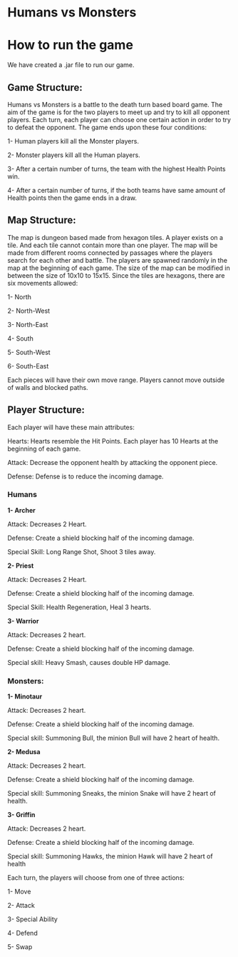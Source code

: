 # Humans vs Monsters

# How to run the game

We have created a .jar file to run our game.

## Game Structure:

Humans vs Monsters is a battle to the death turn based board game. The aim of the game is for the two players to meet up and try to kill all opponent players. Each turn, each player can choose one certain action in order to try to defeat the opponent.
The game ends upon these four conditions:

1-	Human players kill all the Monster players.

2-	Monster players kill all the Human players.

3-	After a certain number of turns, the team with the highest Health Points win.

4-	After a certain number of turns, if the both teams have same amount of Health points then the game ends in a draw.

## Map Structure:

The map is dungeon based made from hexagon tiles. A player exists on a tile. And each tile cannot contain more than one player.
The map will be made from different rooms connected by passages where the players search for each other and battle. The players are spawned randomly in the map at the beginning of each game.
The size of the map can be modified in between the size of 10x10 to 15x15.
Since the tiles are hexagons, there are six movements allowed:

1-	North

2-	North-West

3-	North-East

4-	South

5-	South-West

6-	South-East

Each pieces will have their own move range.
Players cannot move outside of walls and blocked paths.

## Player Structure:

Each player will have these main attributes:

Hearts: Hearts resemble the Hit Points. Each player has 10 Hearts at the beginning of each game.

Attack: Decrease the opponent health by attacking the opponent piece.

Defense: Defense is to reduce the incoming damage.

### Humans

**1-	Archer**

Attack: Decreases 2 Heart.

Defense: Create a shield blocking half of the incoming damage.

Special Skill: Long Range Shot, Shoot 3 tiles away.

**2-	Priest**

Attack: Decreases 2 Heart.

Defense: Create a shield blocking half of the incoming damage.

Special Skill: Health Regeneration, Heal 3 hearts.

**3-	Warrior**

Attack: Decreases 2 heart.

Defense: Create a shield blocking half of the incoming damage.

Special skill: Heavy Smash, causes double HP damage.

### Monsters:

**1-	Minotaur**

Attack: Decreases 2 heart.

Defense: Create a shield blocking half of the incoming damage.

Special skill: Summoning Bull, the minion Bull will have 2 heart of health.

**2-	Medusa**

Attack: Decreases 2 heart.

Defense: Create a shield blocking half of the incoming damage.

Special skill: Summoning Sneaks, the minion Snake will have 2 heart of health. 

**3-	Griffin**

Attack: Decreases 2 heart.

Defense: Create a shield blocking half of the incoming damage.

Special skill: Summoning Hawks, the minion Hawk will have 2 heart of health

Each turn, the players will choose from one of three actions:

1-  Move

2-	Attack

3-  Special Ability

4-	Defend

5-	Swap 
